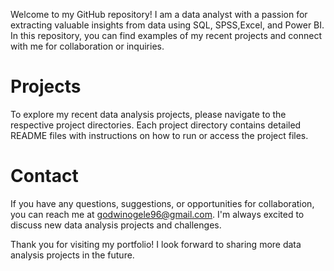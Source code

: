 Welcome to my GitHub repository! I am a data analyst with a passion for extracting valuable insights from data using SQL, SPSS,Excel, and Power BI. In this repository, you can find examples of my recent projects and connect with me for collaboration or inquiries.

# Projects
To explore my recent data analysis projects, please navigate to the respective project directories. Each project directory contains detailed README files with instructions on how to run or access the project files.

# Contact
If you have any questions, suggestions, or opportunities for collaboration, you can reach me at godwinogele96@gmail.com. I'm always excited to discuss new data analysis projects and challenges.

Thank you for visiting my portfolio! I look forward to sharing more data analysis projects in the future.
